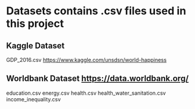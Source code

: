 # Datasets contains .csv files used in this project

## Kaggle Dataset
GDP_2016.csv  https://www.kaggle.com/unsdsn/world-happiness


## Worldbank Dataset  https://data.worldbank.org/
education.csv
energy.csv
health.csv
health_water_sanitation.csv
income_inequality.csv
